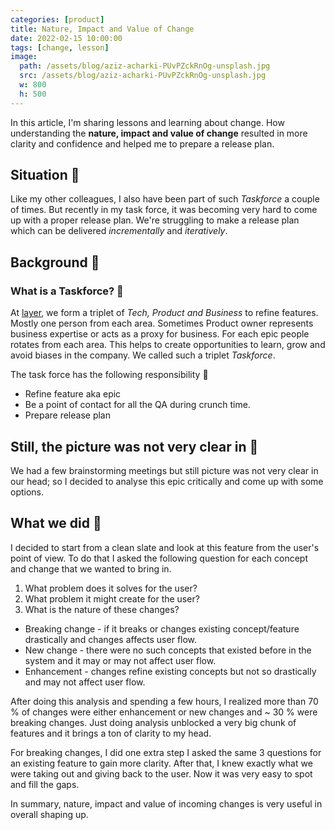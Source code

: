 ```yaml
---
categories: [product]
title: Nature, Impact and Value of Change
date: 2022-02-15 10:00:00
tags: [change, lesson]
image:
  path: /assets/blog/aziz-acharki-PUvPZckRnOg-unsplash.jpg
  src: /assets/blog/aziz-acharki-PUvPZckRnOg-unsplash.jpg
  w: 800
  h: 500
---
```


In this article, I'm sharing lessons and learning about change. How understanding the **nature, impact and value of change** resulted in more clarity and confidence and helped me to prepare a release plan.

## Situation 🤺

Like my other colleagues, I also have been part of such *Taskforce* a couple of times. But recently in my task force, it was becoming very hard to come up with a proper release plan. We're struggling to make a release plan which can be delivered *incrementally* and *iteratively*.

## Background 📜

### What is a Taskforce? 🤔

At [layer](https://golayer.io/about/), we form a triplet of *Tech, Product and Business* to refine features. Mostly one person from each area. Sometimes Product owner represents business expertise or acts as a proxy for business. For each epic people rotates from each area. This helps to create opportunities to learn, grow and avoid biases in the company. We called such a triplet *Taskforce*.

The task force has the following responsibility 💪

- Refine feature aka epic
- Be a point of contact for all the QA during crunch time.
- Prepare release plan

## Still, the picture was not very clear in 🧠

We had a few brainstorming meetings but still picture was not very clear in our head; so I decided to analyse this epic critically and come up with some options.

## What we did 🤞

I decided to start from a clean slate and look at this feature from the user's point of view. To do that I asked the following question for each concept and change that we wanted to bring in.

1. What problem does it solves for the user?
2. What problem it might create for the user?
3. What is the nature of these changes?

- Breaking change - if it breaks or changes existing concept/feature drastically and changes affects user flow.
- New change - there were no such concepts that existed before in the system and it may or may not affect user flow.
- Enhancement - changes refine existing concepts but not so drastically and may not affect user flow.

After doing this analysis and spending a few hours, I realized more than 70 % of changes were either enhancement or new changes and ~ 30 % were breaking changes. Just doing analysis unblocked a very big chunk of features and it brings a ton of clarity to my head.

For breaking changes, I did one extra step I asked the same 3 questions for an existing feature to gain more clarity. After that, I knew exactly what we were taking out and giving back to the user. Now it was very easy to spot and fill the gaps.

In summary, nature, impact and value of incoming changes is very useful in overall shaping up.
